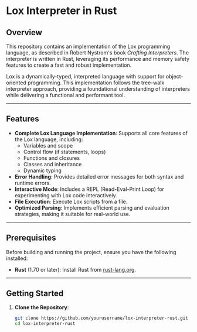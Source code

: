 # Lox Interpreter in Rust

## Overview

This repository contains an implementation of the Lox programming language, as described in Robert Nystrom's book *Crafting Interpreters*. The interpreter is written in Rust, leveraging its performance and memory safety features to create a fast and robust implementation.

Lox is a dynamically-typed, interpreted language with support for object-oriented programming. This implementation follows the tree-walk interpreter approach, providing a foundational understanding of interpreters while delivering a functional and performant tool.

---

## Features

- **Complete Lox Language Implementation**: Supports all core features of the Lox language, including:
  - Variables and scope
  - Control flow (if statements, loops)
  - Functions and closures
  - Classes and inheritance
  - Dynamic typing
- **Error Handling**: Provides detailed error messages for both syntax and runtime errors.
- **Interactive Mode**: Includes a REPL (Read-Eval-Print Loop) for experimenting with Lox code interactively.
- **File Execution**: Execute Lox scripts from a file.
- **Optimized Parsing**: Implements efficient parsing and evaluation strategies, making it suitable for real-world use.

---

## Prerequisites

Before building and running the project, ensure you have the following installed:

- **Rust** (1.70 or later): Install Rust from [rust-lang.org](https://www.rust-lang.org/).

---

## Getting Started

1. **Clone the Repository**:

   ```bash
   git clone https://github.com/yourusername/lox-interpreter-rust.git
   cd lox-interpreter-rust
